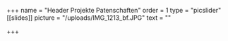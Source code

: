 +++
name = "Header Projekte Patenschaften"
order = 1
type = "picslider"
[[slides]]
picture = "/uploads/IMG_1213_bf.JPG"
text = ""

+++
